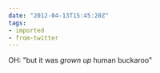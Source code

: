 ```yaml
---
date: "2012-04-13T15:45:20Z"
tags:
- imported
- from-twitter
---
```

OH: "but it was *grown up* human buckaroo"
